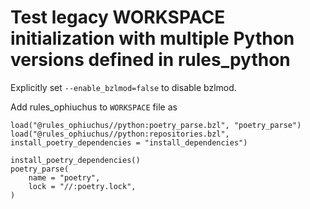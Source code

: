 # Test legacy WORKSPACE initialization with multiple Python versions defined in rules_python

Explicitly set `--enable_bzlmod=false` to disable bzlmod.

Add rules_ophiuchus to `WORKSPACE` file as
```
load("@rules_ophiuchus//python:poetry_parse.bzl", "poetry_parse")
load("@rules_ophiuchus//python:repositories.bzl", install_poetry_dependencies = "install_dependencies")

install_poetry_dependencies()
poetry_parse(
    name = "poetry",
    lock = "//:poetry.lock",
)
```
